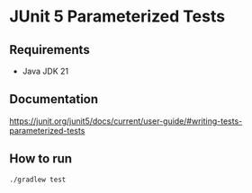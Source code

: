 # JUnit 5 Parameterized Tests

## Requirements

- Java JDK 21

## Documentation

https://junit.org/junit5/docs/current/user-guide/#writing-tests-parameterized-tests

## How to run

```bash
./gradlew test
```